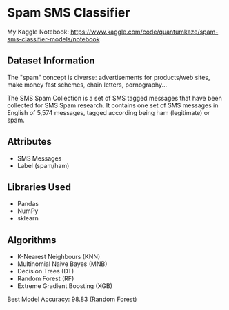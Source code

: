 # Spam SMS Classifier

My Kaggle Notebook: https://www.kaggle.com/code/quantumkaze/spam-sms-classifier-models/notebook

## Dataset Information
The "spam" concept is diverse: advertisements for products/web sites, make money fast schemes, chain letters, pornography...

The SMS Spam Collection is a set of SMS tagged messages that have been collected for SMS Spam research. It contains one set of SMS messages in English of 5,574 messages, tagged according being ham (legitimate) or spam.


## Attributes

- SMS Messages
- Label (spam/ham)

## Libraries Used

- Pandas
- NumPy
- sklearn

## Algorithms

- K-Nearest Neighbours (KNN)
- Multinomial Naive Bayes (MNB)
- Decision Trees (DT)
- Random Forest (RF)
- Extreme Gradient Boosting (XGB)

Best Model Accuracy: 98.83 (Random Forest)
